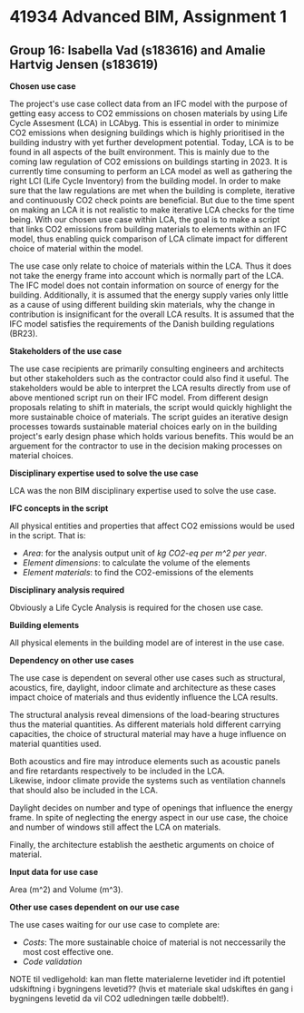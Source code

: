 # 41934 Advanced BIM, Assignment 1
## Group 16: Isabella Vad (s183616) and Amalie Hartvig Jensen (s183619)

**Chosen use case**

The project's use case collect data from an IFC model with the purpose of getting easy access to CO2 emmissions on chosen materials by using Life Cycle Assesment (LCA) in LCAbyg. This is essential in order to minimize CO2 emissions when designing buildings which is highly prioritised in the building industry with yet further development potential.
Today, LCA is to be found in all aspects of the built environment. This is mainly due to the coming law regulation of CO2 emissions on buildings starting in 2023. 
It is currently time consuming to perform an LCA model as well as gathering the right LCI (Life Cycle Inventory) from the building model. 
In order to make sure that the law regulations are met when the building is complete, iterative and continuously CO2 check points are beneficial. But due to the time spent on making an LCA it is not realistic to make iterative LCA checks for the time being. 
With our chosen use case within LCA, the goal is to make a script that links CO2 emissions from building materials to elements within an IFC model, thus enabling quick comparison of LCA climate impact for different choice of material within the model.  

The use case only relate to choice of materials within the LCA. Thus it does not take the energy frame into account which is normally part of the LCA. 
The IFC model does not contain information on source of energy for the building. Additionally, it is assumed that the energy supply varies only little as a cause of using different building skin materials, why the change in contribution is insignificant for the overall LCA results. It is assumed that the IFC model satisfies the requirements of the Danish building regulations (BR23). 
 
**Stakeholders of the use case**

The use case recipients are primarily consulting engineers and architects but other stakeholders such as the contractor could also find it useful. 
The stakeholders would be able to interpret the LCA results directly from use of above mentioned script run on their IFC model. From different design proposals relating to shift in materials, the script would quickly highlight the more sustainable choice of materials. The script guides an iterative design processes towards sustainable material choices early on in the building project's early design phase which holds various benefits. 
This would be an arguement for the contractor to use in the decision making processes on material choices. 

**Disciplinary expertise used to solve the use case**

LCA was the non BIM disciplinary expertise used to solve the use case. 

**IFC concepts in the script**

All physical entities and properties that affect CO2 emissions would be used in the script. That is:
- *Area*: for the analysis output unit of *kg CO2-eq per m^2 per year*.   
- *Element dimensions*: to calculate the volume of the elements
- *Element materials*: to find the CO2-emissions of the elements

**Disciplinary analysis required**

Obviously a Life Cycle Analysis is required for the chosen use case. 

**Building elements**

All physical elements in the building model are of interest in the use case. 

**Dependency on other use cases**

The use case is dependent on several other use cases such as structural, acoustics, fire, daylight, indoor climate and architecture as these cases impact choice of materials and thus evidently influence the LCA results.

The structural analysis reveal dimensions of the load-bearing structures thus the material quantities. As different materials hold different carrying capacities, the choice of structural material may have a huge influence on material quantities used. 

Both acoustics and fire may introduce elements such as acoustic panels and fire retardants respectively to be included in the LCA.  
Likewise, indoor climate provide the systems such as ventilation channels that should also be included in the LCA.

Daylight decides on number and type of openings that influence the energy frame. In spite of neglecting the energy aspect in our use case, the choice and number of windows still affect the LCA on materials. 

Finally, the architecture establish the aesthetic arguments on choice of material.   

**Input data for use case**

Area (m^2) and Volume (m^3).

**Other use cases dependent on our use case**

The use cases waiting for our use case to complete are:
- *Costs*: The more sustainable choice of material is not neccessarily the most cost effective one. 
- *Code validation*

NOTE til vedligehold: kan man flette materialerne levetider ind ift potentiel udskiftning i bygningens levetid?? (hvis et materiale skal udskiftes én gang i bygningens levetid da vil CO2 udledningen tælle dobbelt!).

